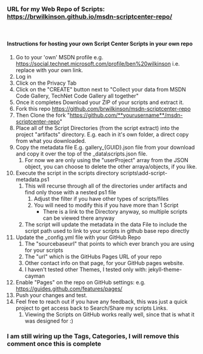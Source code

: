 ### URL for my Web Repo of Scripts: https://brwilkinson.github.io/msdn-scriptcenter-repo/
</br>

#### Instructions for hosting your own Script Center Scripts in your own repo

1) Go to your 'own' MSDN profile e.g. https://social.technet.microsoft.com/profile/ben%20wilkinson i.e. replace with your own link.
1) Log in
1) Click on the Privacy Tab
1) Click on the "CREATE" button next to "Collect your data from MSDN Code Gallery, TechNet Code Gallery all together"
1) Once it completes Download your ZIP of your scripts and extract it.
1) Fork this repo https://github.com/brwilkinson/msdn-scriptcenter-repo
1) Then Clone the fork "https://github.com/**yourusername**/msdn-scriptcenter-repo"
1) Place all of the Script Directories (from the script extract) into the project "artifacts" directory. E.g. each in it's own folder, a direct copy from what you downloaded.
1) Copy the metadata file E.g. gallery_{GUID}.json file from your download and copy it over the top of the _data\scripts.json file.
    1) For now we are only using the "userProject" array from the JSON object, you can choose to delete the other arraya/objects, if you like.
1) Execute the script in the scripts directory scripts\add-script-metadata.ps1
    1) This will recurse through all of the directories under artifacts and find only those with a nested ps1 file
        1) Adjust the filter if you have other types of scripts/files
        1) You will need to modify this if you have more than 1 Script
            - There is a link to the Directory anyway, so multiple scripts can be viewed there anyway
    1) The script will update the metadata in the data File to include the script path used to link to your scripts in github base repo directly
1) Update the _config.yml file with your GitHub Repo
    1) The "sourcebaseurl" that points to which ever branch you are using for your scripts
    1) The "url" which is the GitHubs Pages URL of your repo
    1) Other contact info on that page, for your GitHub pages website.
    1) I haven't tested other Themes, I tested only with: jekyll-theme-cayman
1) Enable "Pages" on the repo on GitHub settings: e.g. https://guides.github.com/features/pages/
1) Push your changes and test.
1) Feel free to reach out if you have any feedback, this was just a quick project to get access back to Search/Share my scripts Links.
    1) Viewing the Scripts on GitHub works really well, since that is what it was designed for  :)

### I am still wiring up the Tags, Categories, I will remove this comment once this is complete
